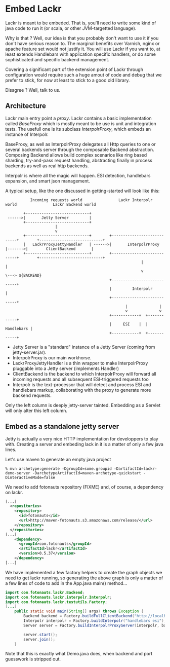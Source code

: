 Embed Lackr
===========

Lackr is meant to be embeded. That is, you'll need to write some kind of java code to run it (or scala, or other
JVM-targetted language).

Why is that ? Well, our idea is that you probably don't want to use it if you don't have serious reason to. The
marginal benefits over Varnish, nginx or apache feature set would not justify it. You will use Lackr if you want to,
at least extends Handlebars with application specific handlers, or do some sophisticated and specific backend
management.

Covering a significant part of the extension point of Lackr through configuration would require such a huge amout of
code and debug that we prefer to stick, for now at least to stick to a good old library.

Disagree ? Well, talk to us.

Architecture
------------

Lackr main entry point a _proxy_. Lackr contains a basic implementation called _BaseProxy_ which is mostly meant to be
use is unit and integration tests. The usefull one is its subclass _InterpolrProxy_, which embeds an instance of
Interpolr.

BaseProxy, as well as InterpolrProxy delegates all Http queries to one or several backends server through the
composable Backend abstraction. Composing Backend allows build complex scenarios like ring based sharding,
try-and-pass request handling, abstracting finally in process backends as well as real http backends.

Interpolr is where all the magic will happen. ESI detection, handlebars expansion, and smart json management.

A typical setup, like the one discussed in getting-started will look like this:

```
           Incoming requests world                Lackr Interpolr world                Lackr Backend world

        +----------------------------+
 ------>|       Jetty Server         |
        +----------------------------+
                      |
                      v
        +----------------------------+        +----------------------------+        +----------------------------+
        |   LackrProxyJettyHandler   | ------>|       InterpolrProxy       |------->|        ClientBackend       |
        +----------------------------+        +----------------------------+        +----------------------------+
                                                            |                                      |
                                                            v                                      \---> ${BACKEND}
                                              +----------------------------+
                                              |         Interpolr          |
                                              +----------------------------+
                                                     |              |
                                                     v              v
                                              +------------+  +------------+
                                              |     ESI    |  | Handlebars |
                                              +------------+  +------------+

```

- Jetty Server is a "standard" instance of a Jetty Server (coming from jetty-server.jar).
- InterpolrProxy is our main workhorse.
- LackrProxyJettyHandler is a thin wrapper to make InterpolrProxy pluggable into a Jetty server (implements Handler)
- ClientBackend is the backend to which InterpolrProxy will forward all incoming requests and all subsequent ESI-triggered requests too
- Interpolr is the text-processor that will detect and process ESI and handlebars markup, collaborating with the proxy to generate more backend requests.

Only the left column is deeply jetty-server tainted. Embedding as a Servlet will only alter this left column.


Embed as a standalone jetty server
----------------------------------

Jetty is actually a very nice HTTP implementation for developpers to play with. Creating a server and embeding lack
in it is a matter of only a few java lines.

Let's use maven to generate an empty java project

```
% mvn archetype:generate -DgroupId=some.groupid -DartifactId=lackr-demo-server -DarchetypeArtifactId=maven-archetype-quickstart -DinteractiveMode=false
```

We need to add fotonauts repository (FIXME) and, of course, a dependency on lackr.

```xml
[...]
  <repositories>
    <repository>
      <id>fotonauts</id>
      <url>http://maven-fotonauts.s3.amazonaws.com/release/</url>
    </repository>
  </repositories>
[...]
    <dependency>
      <groupId>com.fotonauts</groupId>
      <artifactId>lackr</artifactId>
      <version>0.5.37</version>
    </dependency>
[...]
```

We have implemented a few factory helpers to create the graph objects we need to get lackr running, so generating the
above graph is only a matter of a few lines of code to add in the App.java main() method...

```java
import com.fotonauts.lackr.Backend;
import com.fotonauts.lackr.interpolr.Interpolr;
import com.fotonauts.lackr.testutils.Factory;
[...]
    public static void main(String[] args) throws Exception {
        Backend backend = Factory.buildFullClientBackend("http://localhost/~kali/lackr-examples/", null);
        Interpolr interpolr = Factory.buildInterpolr("handlebars esi");
        Server server = Factory.buildInterpolrProxyServer(interpolr, backend, 8000);

        server.start();
        server.join();
    }
```

Note that this is exactly what Demo.java does, when backend and port guesswork is stripped out.
